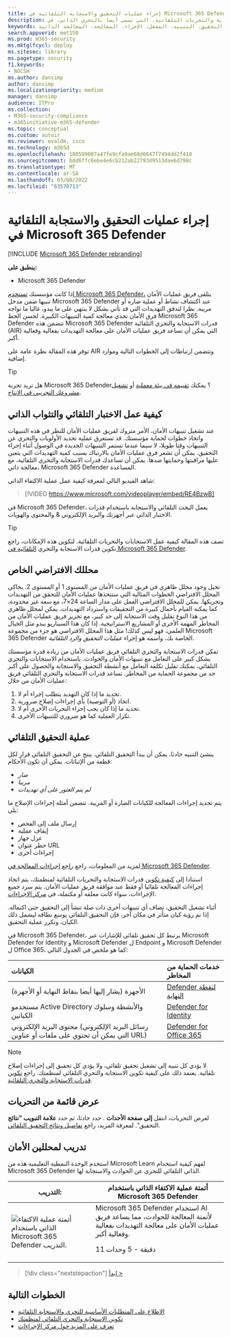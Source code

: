 ```yaml
---
title: إجراء عمليات التحقيق والاستجابة التلقائية في Microsoft 365 Defender
description: يمكنك الحصول على نظرة عامة حول قدرات الاستجابة والتحريات التلقائية، التي تسمى أيضا بالتحري الذاتي، في Microsoft 365 Defender
keywords: تلقائي، التحقيق، التنبيه، المشغل، الإجراء، المعالجة، المعالجة الذاتية
search.appverid: met150
ms.prod: m365-security
ms.mktglfcycl: deploy
ms.sitesec: library
ms.pagetype: security
f1.keywords:
- NOCSH
ms.author: dansimp
author: dansimp
ms.localizationpriority: medium
manager: dansimp
audience: ITPro
ms.collection:
- M365-security-compliance
- m365initiative-m365-defender
ms.topic: conceptual
ms.custom: autoir
ms.reviewer: evaldm, isco
ms.technology: m365d
ms.openlocfilehash: 180599007a47fe9cfa9ae68d6647f7494dd2f410
ms.sourcegitcommit: bdd6ffc6ebe4e6cb212ab22793d9513dae6d798c
ms.translationtype: MT
ms.contentlocale: ar-SA
ms.lasthandoff: 03/08/2022
ms.locfileid: "63570713"
---
```

# <a name="automated-investigation-and-response-in-microsoft-365-defender"></a>إجراء عمليات التحقيق والاستجابة التلقائية في Microsoft 365 Defender

[!INCLUDE [Microsoft 365 Defender rebranding](../includes/microsoft-defender.md)]

**ينطبق على:**
- Microsoft 365 Defender

إذا كانت مؤسستك [تستخدم Microsoft 365 Defender،](microsoft-365-defender.md) يتلقى فريق عمليات الأمان تنبيها ضمن مدخل Microsoft 365 Defender عند اكتشاف نشاط أو عملية ضاره أو مريبة. نظرا لتدفق التهديدات التي قد تأتي بشكل لا ينتهي على ما يبدو، غالبا ما تواجه فرق الأمان تحدي معالجة كمية التنبيهات الكبيرة. لحسن الحظ Microsoft 365 Defender تتضمن هذه Microsoft 365 Defender قدرات الاستجابة والتحري التلقائية (AIR) التي يمكن أن تساعد فريق عمليات الأمان على معالجة التهديدات بفعالية وفعالية أكبر.

توفر هذه المقالة نظرة عامة على AIR وتتضمن ارتباطات إلى الخطوات التالية وموارد إضافية.

> [!TIP]
> هل تريد تجربة Microsoft 365 Defender؟ يمكنك [تقييمه في بيئة معملية](m365d-evaluation.md?ocid=cx-docs-MTPtriallab) أو [تشغيل مشروعك التجريبي في الإنتاج](m365d-pilot.md?ocid=cx-evalpilot).

## <a name="how-automated-investigation-and-self-healing-works"></a>كيفية عمل الاختبار التلقائي والتثواب الذاتي

عند تشغيل تنبيهات الأمان، الأمر متروك لفريق عمليات الأمان للنظر في هذه التنبيهات واتخاذ خطوات لحماية مؤسستك. قد تستغرق عملية تحديد الأولويات والتحري عن التنبيهات وقتا طويلا، لا سيما عندما تستمر التنبيهات الجديدة في الوصول أثناء إجراء التحقيق. يمكن أن تشعر فرق عمليات الأمان بالارتباك بسبب كمية التهديدات التي يتعين عليها مراقبتها وحمايتها ضدها. يمكن أن تساعدك قدرات الاستجابة والتحري التلقائية، مع معالجة ذاتي، Microsoft 365 Defender المساعدة.

شاهد الفيديو التالي لمعرفة كيفية عمل عملية الاكتفاء الذاتي: <p>

> [!VIDEO https://www.microsoft.com/videoplayer/embed/RE4BzwB]

في Microsoft 365 Defender، يعمل البحث التلقائي والاستجابة باستخدام قدرات الاختبار الذاتي عبر أجهزتك والبريد الإلكتروني & والمحتوى والهويات.
 
> [!TIP]
> تصف هذه المقالة كيفية عمل الاستجابات والتحريات التلقائية. لتكوين هذه الإمكانات، راجع تكوين قدرات الاستجابة والتحري [التلقائية في Microsoft 365 Defender](m365d-configure-auto-investigation-response.md).

## <a name="your-own-virtual-analyst"></a>محللك الافتراضي الخاص

تخيل وجود محلل ظاهري في فريق عمليات الأمان من المستوى 1 أو المستوى 2. يحاكي المحلل الافتراضي الخطوات المثالية التي ستتخذها عمليات الأمان للتحقق من التهديدات وتحريكها. يمكن للمحلل الافتراضي العمل على مدار الساعة 24×7، مع سعة غير محدودة، كما يمكنه القيام بأحمال كبيرة من التحقيقات واسترداد التهديدات. يمكن لمحلل ظاهري من هذا النوع تقليل وقت الاستجابة إلى حد كبير، مع تحرير فريق عمليات الأمان من المخاطر المهمة الأخرى أو المشاريع الاستراتيجية. إذا كان هذا السيناريو يبدو مثل الخيال العلمي، فهو ليس كذلك! مثل هذا المحلل الافتراضي هو جزء من مجموعة Microsoft 365 Defender الخاصة بك، واسمه هو إجراء *عمليات التحقيق والرد التلقائية*.

تمكن قدرات الاستجابة والتحري التلقائي فريق عمليات الأمان من زيادة قدرة مؤسستك بشكل كبير على التعامل مع تنبيهات الأمان والحوادث. باستخدام الاستجابات والتحري التلقائي، يمكنك تقليل تكلفة التعامل مع أنشطة التحقيق والاستجابة والحصول على أكبر حد من مجموعة الحماية من المخاطر. تساعد قدرات الاستجابة والتحري التلقائي فريق عمليات الأمان من خلال:

1. تحديد ما إذا كان التهديد يتطلب إجراء أم لا.
2. اتخاذ (أو التوصية) بأي إجراءات إصلاح ضرورية.
3. تحديد ما إذا كان يجب إجراء التحريات الأخرى أم لا.
4. تكرار العملية كما هو ضروري للتنبيهات الأخرى.

## <a name="the-automated-investigation-process"></a>عملية التحقيق التلقائي

ينشئ التنبيه حادثا، يمكن أن يبدأ التحقيق التلقائي. ينتج عن التحقيق التلقائي قرار لكل قطعة من الإثباتات. يمكن أن تكون الأحكام:
- *ضار*
- *مريبا* 
- *لم يتم العثور على أي تهديدات* 

يتم تحديد إجراءات المعالجة للكيانات الضارة أو المريبة. تتضمن أمثلة إجراءات الإصلاح ما يلي:

- إرسال ملف إلى الفحص
- إيقاف عملية
- عزل جهاز
- حظر عنوان URL 
- إجراءات أخرى

لمزيد من المعلومات، راجع [راجع إجراءات المعالجة في Microsoft 365 Defender](m365d-remediation-actions.md).

استنادا إلى [كيفية تكوين](m365d-configure-auto-investigation-response.md) قدرات الاستجابة والتحريات التلقائية لمنظمتك، يتم اتخاذ إجراءات المعالجة تلقائيا أو فقط عند موافقة فريق عمليات الأمان. يتم سرد جميع الإجراءات، سواء كانت معلقة أو مكتملة، في [مركز الإجراءات](m365d-action-center.md).

أثناء تشغيل التحقيق، تضاف أي تنبيهات أخرى ذات صلة تنشأ إلى التحقيق حتى اكتماله. إذا تم رؤية كيان متأثر في مكان آخر، فإن التحقيق التلقائي يوسع نطاقه ليشمل ذلك الكيان، وتكرر عملية التحقيق. 

في Microsoft 365 Defender، يرتبط كل تحقيق تلقائي للإشارات عبر Microsoft Defender for Identity و Microsoft Defender ل Endpoint و Microsoft Defender ل Office 365، كما هو ملخص في الجدول التالي: 

|الكيانات |خدمات الحماية من المخاطر  |
|:---------|:---------|
|الأجهزة (يشار إليها أيضا بنقاط النهاية أو الأجهزة) |[Defender لنقطة النهاية](../defender-endpoint/automated-investigations.md) |      
|مستخدمو Active Directory والأنشطة وسلوك الكيانين     |[Defender for Identity](/azure-advanced-threat-protection/what-is-atp) |      
|محتوى البريد الإلكتروني (رسائل البريد الإلكتروني التي يمكن أن تحتوي على ملفات أو عناوين URL)     |[Defender for Office 365](../office-365-security/defender-for-office-365.md) |

> [!NOTE]
> لا يؤدي كل تنبيه إلى تشغيل تحقيق تلقائي، ولا يؤدي كل تحقيق إلى إجراءات إصلاح تلقائية. يعتمد ذلك على كيفية تكوين الاستجابة والتحري التلقائي لمنظمتك. راجع [تكوين قدرات الاستجابة والتحري التلقائية](m365d-configure-auto-investigation-response.md).

## <a name="viewing-a-list-of-investigations"></a>عرض قائمة من التحريات

لعرض التحريات، انتقل **إلى صفحة الأحداث** . حدد حادثا، ثم حدد **علامة التبويب "نتائج** التحقيق". لمعرفة المزيد، راجع [تفاصيل ونتائج التحقيق التلقائي](m365d-autoir-results.md).

## <a name="training-for-security-analysts"></a>تدريب لمحللين الأمان

استخدم الوحدة النمطية التعليمية هذه من Microsoft Learn لفهم كيفية استخدام Microsoft 365 Defender الذاتي التلقائي للتحري عن الحوادث والاستجابة لها.

|التدريب:|أتمتة عملية الاكتفاء الذاتي باستخدام Microsoft 365 Defender|
|---|---|
|![أتمتة عملية الاكتفاء الذاتي باستخدام Microsoft 365 Defender التدريب.](../../media/m365d-autoir/m365-defender-auto-self-healing.svg)| Microsoft 365 Defender استخدام AI لأتمتة المعالجة للحوادث، مما يساعد فريق عمليات الأمان على معالجة التهديدات بفعالية وفعالية أكبر. <p> 11 دقيقة - 5 وحدات |

> [!div class="nextstepaction"]
> [ابدأ >](/learn/modules/defender-self-healing/)

## <a name="next-steps"></a>الخطوات التالية

- [الاطلاع على المتطلبات الأساسية للتحري والاستجابة التلقائية](m365d-configure-auto-investigation-response.md#prerequisites-for-automated-investigation-and-response-in-microsoft-365-defender)
- [تكوين الاستجابة والتحري التلقائي لمنظمتك](m365d-configure-auto-investigation-response.md)
- [تعرف على المزيد حول مركز الإجراءات](m365d-action-center.md)
